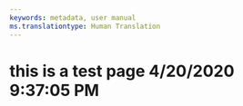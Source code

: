 ```yaml
---
keywords: metadata, user manual
ms.translationtype: Human Translation
---
```

# this is a test page 4/20/2020 9:37:05 PM